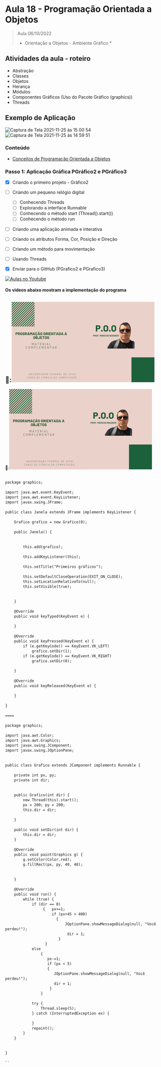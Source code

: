 # Aula 18 - Programação Orientada a Objetos

> Aula 06/10/2022
> 
>  * Orientação a Objetos - Ambiente Gráfico *

## Atividades da aula - roteiro
- Abstração
- Classes
- Objetos
- Herança
- Módulos
- Componentes Gráficos (Uso do Pacote Gráfico (graphics))
- Threads

## Exemplo de Aplicação 
![Captura de Tela 2021-11-25 às 15 00 54](https://user-images.githubusercontent.com/81576640/143485945-9d10a8a8-3dfd-438d-81d5-6bfefde76b1d.png)
![Captura de Tela 2021-11-25 às 14 59 51](https://user-images.githubusercontent.com/81576640/143485946-060cc4ee-7e7c-4c59-968e-bc5e5c2ab0ec.png)




### Conteúdo
- [Conceitos de Programação Orientada a Objetos](Conteudo_POO.pdf)


### Passo 1: Aplicação Gráfica PGráfico2 e PGráfico3
- [x]  Criando o primeiro projeto - Gráfico2
- [ ]  Criando um pequeno relógio digital
    - [ ]  Conhecendo Threads
    - [ ]  Explorando a interface Runnable
    - [ ]  Conhecendo o método start (Thread().start())
    - [ ]  Conhecendo o método run
- [ ]  Criando uma aplicação animada e interativa
  - [ ] Criando os atributos Forma, Cor, Posição e Direção
  - [ ] Criando um método para movimentação
  - [ ] Usando Threads
- [x]  Enviar para o GitHub (PGrafico2 e PGrafico3) 


[![Aulas no Youtube](https://github.com/marcoswagner-commits/gestao_obras_aula_daw/blob/cb3e2ea9547f9ddc831277f07919c3e78451eb92/yt-icon.png)](https://www.youtube.com/channel/UCfO-aJxKLqau0TnL0AfNAvA)

####  Os vídeos abaixo mostram a implementação do programa

🥇:[![material complementar aula18](Capa_Videos_POO.png)](https://www.youtube.com/watch?v=t5qBmiVU2Ho)
-
🥈:[![material complementar aula18](Capa_Videos_POO.png)](https://www.youtube.com/watch?v=2FiSekBqPXw)

```

package graphics;

import java.awt.event.KeyEvent;
import java.awt.event.KeyListener;
import javax.swing.JFrame;

public class Janela extends JFrame implements KeyListener {

    Grafico grafico = new Grafico(0);
    
    public Janela() {
        
        
        this.add(grafico);
                
        this.addKeyListener(this);
        
        this.setTitle("Primeiros gráficos");
        
        this.setDefaultCloseOperation(EXIT_ON_CLOSE);
        this.setLocationRelativeTo(null);
        this.setVisible(true);
        
        
    }

    @Override
    public void keyTyped(KeyEvent e) {
        
    }

    @Override
    public void keyPressed(KeyEvent e) {
        if (e.getKeyCode() == KeyEvent.VK_LEFT)
            grafico.setDir(1);
        if (e.getKeyCode() == KeyEvent.VK_RIGHT)
            grafico.setDir(0);
        
    }

    @Override
    public void keyReleased(KeyEvent e) {
        
    }
    
}

====

package graphics;

import java.awt.Color;
import java.awt.Graphics;
import javax.swing.JComponent;
import javax.swing.JOptionPane;


public class Grafico extends JComponent implements Runnable {

    private int px, py;
    private int dir;
    
    
    public Grafico(int dir) {
        new Thread(this).start();
        px = 200; py = 200;
        this.dir = dir;
       
    }
    
    public void setDir(int dir) {
        this.dir = dir;
    }
    
    @Override
    public void paint(Graphics g) {
        g.setColor(Color.red);
        g.fillRect(px, py, 40, 40);
        
        
    }

    @Override
    public void run() {
        while (true) {
            if (dir == 0)
                 {   px+=1;
                     if (px+45 > 400)
                       {
                           JOptionPane.showMessageDialog(null, "Você perdeu!");
                            dir = 1;
                        }
                  }
            else
                { 
                   px-=1;
                   if (px < 5)
                   { 
                      JOptionPane.showMessageDialog(null, "Você perdeu!");
                      dir = 1;
                    }
                }
                
            try {
                Thread.sleep(5);
            } catch (InterruptedException ex) {
                
            }
            repaint();
        }
    }
    
    
}

``


